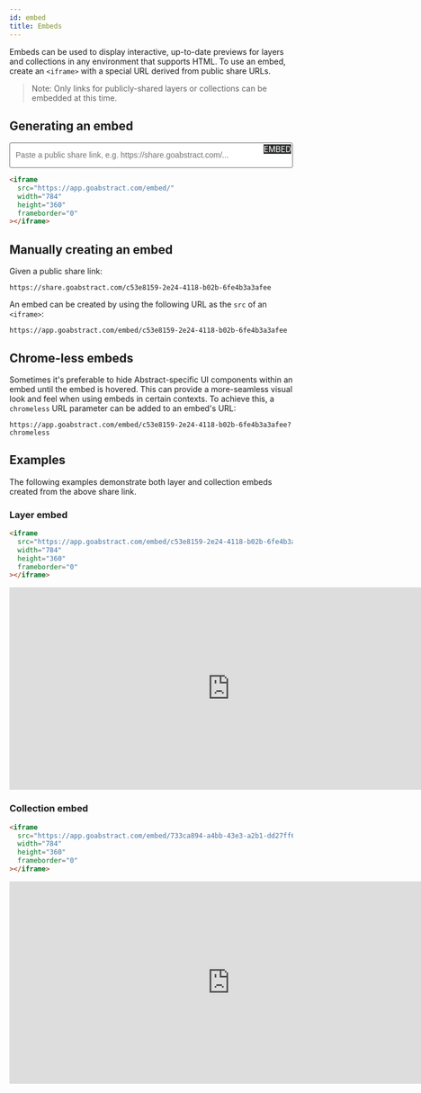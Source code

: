 ```yaml
---
id: embed
title: Embeds
---
```


Embeds can be used to display interactive, up-to-date previews for layers and collections in any environment that supports HTML. To use an embed, create an `<iframe>` with a special URL derived from public share URLs.

> Note: Only links for publicly-shared layers or collections can be embedded at this time.

## Generating an embed

<div id="embed-gen">
  <input id="embed-input" type="text" placeholder="Paste a public share link, e.g. https://share.goabstract.com/..." />
  <div id="embed" class="button" >EMBED</div>
  <div id="waiting">Waiting for share link...</div>
  <div id="copy" class="button" >COPY</div>
  <script>
    (() => {
      const container = document.querySelector('#embed-gen');
      const copy = document.querySelector('#copy');
      const input = document.querySelector('#embed-input');
      const waiting = document.querySelector('#waiting');
      function generateCode() {
        container.classList.remove('done');
        copy.classList.remove('copied');
        const urlDiv = document.querySelector('#embed-gen + pre > code > .hljs-tag:first-child > .hljs-string:nth-child(3)');
        const shareId = input.value.match(/\/[\w\d-]+$/);
        if (!shareId) {
          waiting.innerHTML = 'Invalid share link. Please try again...';
          return;
        }
        const embedUrl = `https://app.goabstract.com/embed${shareId}`;
        urlDiv.innerHTML = `"${embedUrl}"`;
        container.classList.add('done');
      }
      function copyCode() {
        const code = document.querySelector('#embed-gen + pre > code');
        const textarea = document.createElement('textarea');
        textarea.classList.add('hidden');
        document.body.appendChild(textarea);
        textarea.value = code.innerText;
        textarea.select();
        document.execCommand('copy');
        textarea.parentElement.removeChild(textarea);
        copy.classList.add('copied');
        setTimeout(() => {
          copy.classList.remove('copied');
        }, 2000);
      }
      document.querySelector('#embed').addEventListener('click', generateCode);
      copy.addEventListener('click', copyCode);
    })();
  </script>
</div>

```html
<iframe
  src="https://app.goabstract.com/embed/"
  width="784"
  height="360"
  frameborder="0"
></iframe>
```

## Manually creating an embed

Given a public share link:

`https://share.goabstract.com/c53e8159-2e24-4118-b02b-6fe4b3a3afee`

An embed can be created by using the following URL as the `src` of an `<iframe>`:

`https://app.goabstract.com/embed/c53e8159-2e24-4118-b02b-6fe4b3a3afee`

## Chrome-less embeds

Sometimes it's preferable to hide Abstract-specific UI components within an embed until the embed is hovered. This can provide a more-seamless visual look and feel when using embeds in certain contexts. To achieve this, a `chromeless` URL parameter can be added to an embed's URL:

`https://app.goabstract.com/embed/c53e8159-2e24-4118-b02b-6fe4b3a3afee?chromeless`

## Examples

The following examples demonstrate both layer and collection embeds created from the above share link.

### Layer embed

```html
<iframe
  src="https://app.goabstract.com/embed/c53e8159-2e24-4118-b02b-6fe4b3a3afee"
  width="784"
  height="360"
  frameborder="0"
></iframe>
```

<iframe src="https://app.goabstract.com/embed/c53e8159-2e24-4118-b02b-6fe4b3a3afee" width="784" height="360" frameborder="0"></iframe>

### Collection embed

```html
<iframe
  src="https://app.goabstract.com/embed/733ca894-a4bb-43e3-a2b1-dd27ff6d00c4"
  width="784"
  height="360"
  frameborder="0"
></iframe>
```

<iframe src="https://app.goabstract.com/embed/733ca894-a4bb-43e3-a2b1-dd27ff6d00c4" width="784" height="360" frameborder="0"></iframe>

<style>
  #embed-gen {
    position: relative;
  }
  #embed {
    background: #2e2f30;
    color: #fff;
    cursor: pointer;
    position: absolute;
    right: 3px;
    top: 3px;
  }
  #embed-input {
    border-radius: 3px;
    border: 1px solid;
    color: #717171;
    font-size: 14px;
    font-weight: 400;
    line-height: calc(1.2em + 6px);
    outline: none;
    overflow: hidden;
    padding: 10px 75px 10px 10px;
    text-overflow: ellipsis;
    transition: background 0.3s, color 0.3s;
    white-space: nowrap;
    width:  100%;
  }
  #embed-input:focus {
    color: #2e2f30;
    box-shadow: 0 0 3px 1px rgba(0, 0, 0, 0.1);
  }
  #embed-input::-webkit-input-placeholder {
    color: #717171;
  }
  #embed-input::-moz-input-placeholder {
    color: #717171;
  }
  #embed-input::placeholder {
    color: #717171;
  }
  #embed-gen + pre > code {
    border-top-left-radius: 0;
    border-top-right-radius: 0;
    margin-top: -2px;
    overflow: hidden;
  }
  #embed-gen + pre > code > * {
    opacity: 0;
  }
  #embed-gen.done + pre > code > * {
    opacity: 1;
  }
  #waiting {
    color: #FFF;
    font-family: SFMono-Regular, Menlo, Monaco, Consolas, 'Liberation Mono', 'Courier New', monospace;
    font-size: 13.6px;
    left: 24px;
    position: absolute;
    top: 64px;
  }
  .done #waiting {
    display: none;
  }
  .hidden {
    height: 0px;
    overflow: hidden;
    width: 0px;
  }
  #copy {
    background: #FFF;
    border-color: #FFF;
    color: #2e2f30;
    cursor: pointer;
    display: none;
    font-size: 10px;
    padding: 5px;
    position: absolute;
    right: 8px;
    top: 170px;
  }
  #copy.copied:before {
    content: '✓';
    display: inline-block;
    margin-right: 4px;
  }
  .done #copy {
    display: block;
  }
</style>
